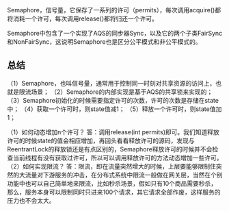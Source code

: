 Semaphore，信号量，它保存了一系列的许可（permits），每次调用acquire()都将消耗一个许可，每次调用release()都将归还一个许可。

Semaphore中包含了一个实现了AQS的同步器Sync，以及它的两个子类FairSync和NonFairSync，这说明Semaphore也是区分公平模式和非公平模式的。

## 总结

（1）Semaphore，也叫信号量，通常用于控制同一时刻对共享资源的访问上，也就是限流场景；
（2）Semaphore的内部实现是基于AQS的共享锁来实现的；
（3）Semaphore初始化的时候需要指定许可的次数，许可的次数是存储在state中；
（4）获取一个许可时，则state值减1；
（5）释放一个许可时，则state值加1；

（1）如何动态增加n个许可？
答：调用release(int permits)即可。我们知道释放许可的时候state的值会相应增加，再回头看看释放许可的源码，发现与ReentrantLock的释放锁还是有点区别的，Semaphore释放许可的时候并不会检查当前线程有没有获取过许可，所以可以调用释放许可的方法动态增加一些许可。
（2）如何实现限流？
答：限流，即在流量突然增大的时候，上层要能够限制住突然的大流量对下游服务的冲击，在分布式系统中限流一般做在网关层，当然在个别功能中也可以自己简单地来限流，比如秒杀场景，假如只有10个商品需要秒杀，那么，服务本身可以限制同时只进来100个请求，其它请求全部作废，这样服务的压力也不会太大。